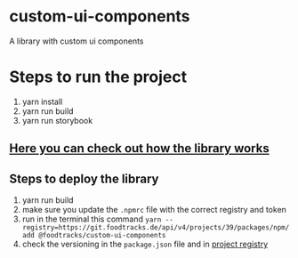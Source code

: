 # custom-ui-components
A library with custom ui components

# Steps to run the project
1. yarn install
2. yarn run build
3. yarn run storybook

## [Here you can check out how the library works](documentation/architecture.md)

## Steps to deploy the library
1. yarn run build
2. make sure you update the `.npmrc` file with the correct registry and token
3. run in the terminal this command `yarn --registry=https://git.foodtracks.de/api/v4/projects/39/packages/npm/ add @foodtracks/custom-ui-components`
4. check the versioning in the `package.json` file and in [project registry](https://git.foodtracks.de/foodtracks/cockpit/-/packages)